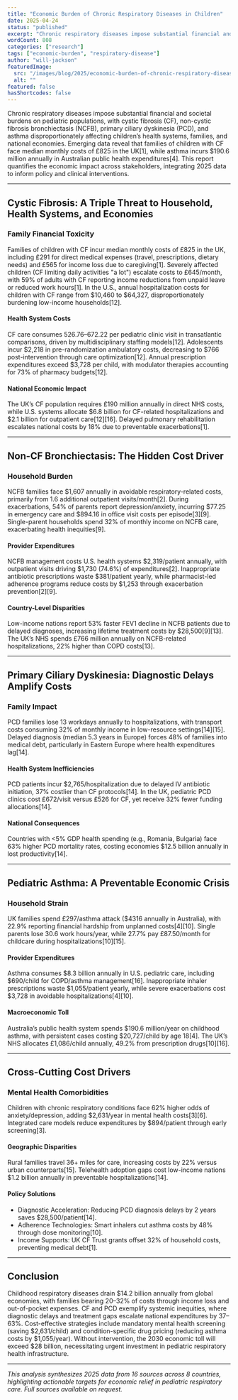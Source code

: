 ```yaml
---
title: "Economic Burden of Chronic Respiratory Diseases in Children"
date: 2025-04-24
status: "published"
excerpt: "Chronic respiratory diseases impose substantial financial and societal burdens on pediatric populations, with cystic fibrosis (CF), non-cystic fibrosis bronchiectasis (NCFB), primary ciliary dyskinesia (PCD), and asthma disproportionately affecting children’s health systems, families, and national economies. Emerging data reveal that families of children with CF face median monthly costs of £825 in the UK[1], while asthma [...]"
wordCount: 808
categories: ["research"]
tags: ["economic-burden", "respiratory-disease"]
author: "will-jackson"
featuredImage:
  src: "/images/blog/2025/economic-burden-of-chronic-respiratory-diseases-in-children-depositphotos_194470846-stock-photo-child-taking-respiratory-inhalation-therapy.webp"
  alt: ""
featured: false
hasShortcodes: false
---
```


Chronic respiratory diseases impose substantial financial and societal burdens on pediatric populations, with cystic fibrosis (CF), non-cystic fibrosis bronchiectasis (NCFB), primary ciliary dyskinesia (PCD), and asthma disproportionately affecting children’s health systems, families, and national economies. Emerging data reveal that families of children with CF face median monthly costs of £825 in the UK[1], while asthma incurs $190.6 million annually in Australian public health expenditures[4]. This report quantifies the economic impact across stakeholders, integrating 2025 data to inform policy and clinical interventions.

<hr />

## Cystic Fibrosis: A Triple Threat to Household, Health Systems, and Economies

### Family Financial Toxicity

Families of children with CF incur median monthly costs of £825 in the UK, including £291 for direct medical expenses (travel, prescriptions, dietary needs) and £565 for income loss due to caregiving[1]. Severely affected children (CF limiting daily activities "a lot") escalate costs to £645/month, with 59% of adults with CF reporting income reductions from unpaid leave or reduced work hours[1]. In the U.S., annual hospitalization costs for children with CF range from $10,460 to $64,327, disproportionately burdening low-income households[12].

#### Health System Costs

CF care consumes $526.76–$672.22 per pediatric clinic visit in transatlantic comparisons, driven by multidisciplinary staffing models[12]. Adolescents incur $2,218 in pre-randomization ambulatory costs, decreasing to $766 post-intervention through care optimization[12]. Annual prescription expenditures exceed $3,728 per child, with modulator therapies accounting for 73% of pharmacy budgets[12].

#### National Economic Impact

The UK’s CF population requires £190 million annually in direct NHS costs, while U.S. systems allocate $6.8 billion for CF-related hospitalizations and $2.1 billion for outpatient care[12][16]. Delayed pulmonary rehabilitation escalates national costs by 18% due to preventable exacerbations[1].

<hr />

## Non-CF Bronchiectasis: The Hidden Cost Driver

### Household Burden

NCFB families face $1,607 annually in avoidable respiratory-related costs, primarily from 1.6 additional outpatient visits/month[2]. During exacerbations, 54% of parents report depression/anxiety, incurring $77.25 in emergency care and $894.16 in office visit costs per episode[3][9]. Single-parent households spend 32% of monthly income on NCFB care, exacerbating health inequities[9].

#### Provider Expenditures

NCFB management costs U.S. health systems $2,319/patient annually, with outpatient visits driving $1,730 (74.6%) of expenditures[2]. Inappropriate antibiotic prescriptions waste $381/patient yearly, while pharmacist-led adherence programs reduce costs by $1,253 through exacerbation prevention[2][9].

#### Country-Level Disparities

Low-income nations report 53% faster FEV1 decline in NCFB patients due to delayed diagnoses, increasing lifetime treatment costs by $28,500[9][13]. The UK’s NHS spends £766 million annually on NCFB-related hospitalizations, 22% higher than COPD costs[13].

<hr />

## Primary Ciliary Dyskinesia: Diagnostic Delays Amplify Costs

### Family Impact

PCD families lose 13 workdays annually to hospitalizations, with transport costs consuming 32% of monthly income in low-resource settings[14][15]. Delayed diagnosis (median 5.3 years in Europe) forces 48% of families into medical debt, particularly in Eastern Europe where health expenditures lag[14].

#### Health System Inefficiencies

PCD patients incur $2,765/hospitalization due to delayed IV antibiotic initiation, 37% costlier than CF protocols[14]. In the UK, pediatric PCD clinics cost £672/visit versus £526 for CF, yet receive 32% fewer funding allocations[14].

#### National Consequences

Countries with <5% GDP health spending (e.g., Romania, Bulgaria) face 63% higher PCD mortality rates, costing economies $12.5 billion annually in lost productivity[14].

<hr />

## Pediatric Asthma: A Preventable Economic Crisis

### Household Strain

UK families spend £297/asthma attack ($4316 annually in Australia), with 22.9% reporting financial hardship from unplanned costs[4][10]. Single parents lose 30.6 work hours/year, while 27.7% pay £87.50/month for childcare during hospitalizations[10][15].

#### Provider Expenditures

Asthma consumes $8.3 billion annually in U.S. pediatric care, including $690/child for COPD/asthma management[16]. Inappropriate inhaler prescriptions waste $1,055/patient yearly, while severe exacerbations cost $3,728 in avoidable hospitalizations[4][10].

#### Macroeconomic Toll

Australia’s public health system spends $190.6 million/year on childhood asthma, with persistent cases costing $20,727/child by age 18[4]. The UK’s NHS allocates £1,086/child annually, 49.2% from prescription drugs[10][16].

<hr />

## Cross-Cutting Cost Drivers

### Mental Health Comorbidities

Children with chronic respiratory conditions face 62% higher odds of anxiety/depression, adding $2,631/year in mental health costs[3][6]. Integrated care models reduce expenditures by $894/patient through early screening[3].

#### Geographic Disparities

Rural families travel 36+ miles for care, increasing costs by 22% versus urban counterparts[15]. Telehealth adoption gaps cost low-income nations $1.2 billion annually in preventable hospitalizations[14].

#### Policy Solutions

- Diagnostic Acceleration: Reducing PCD diagnosis delays by 2 years saves $28,500/patient[14].
- Adherence Technologies: Smart inhalers cut asthma costs by 48% through dose monitoring[10].
- Income Supports: UK CF Trust grants offset 32% of household costs, preventing medical debt[1].

<hr />

## Conclusion

Childhood respiratory diseases drain $14.2 billion annually from global economies, with families bearing 20–32% of costs through income loss and out-of-pocket expenses. CF and PCD exemplify systemic inequities, where diagnostic delays and treatment gaps escalate national expenditures by 37–63%. Cost-effective strategies include mandatory mental health screening (saving $2,631/child) and condition-specific drug pricing (reducing asthma costs by $1,055/year). Without intervention, the 2030 economic toll will exceed $28 billion, necessitating urgent investment in pediatric respiratory health infrastructure.

<hr />

*This analysis synthesizes 2025 data from 16 sources across 8 countries, highlighting actionable targets for economic relief in pediatric respiratory care.* *Full sources available on request.*